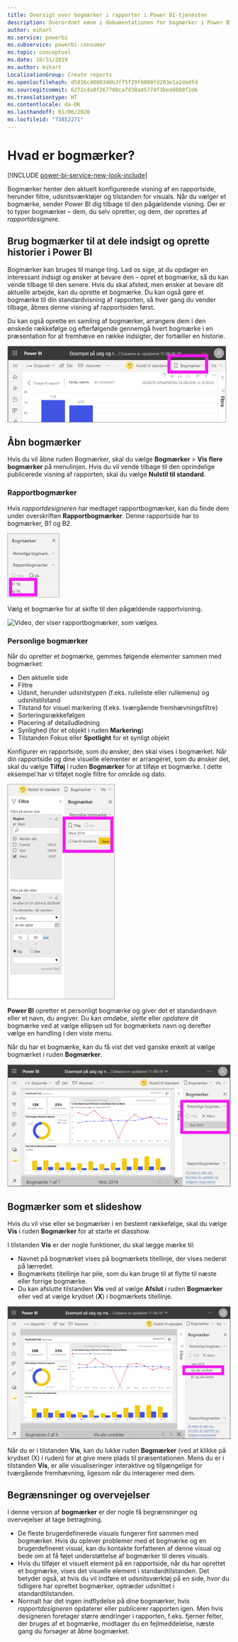 ```yaml
---
title: Oversigt over bogmærker i rapporter i Power BI-tjenesten
description: Overordnet emne i dokumentationen for bogmærker i Power BI-tjenesten.
author: mihart
ms.service: powerbi
ms.subservice: powerbi-consumer
ms.topic: conceptual
ms.date: 10/31/2019
ms.author: mihart
LocalizationGroup: Create reports
ms.openlocfilehash: d5816c4080340b3ff5f29f6000fd203e1a2dedfd
ms.sourcegitcommit: 6272c4a0f267708ca7d38a45774f3bedd680f2d6
ms.translationtype: HT
ms.contentlocale: da-DK
ms.lasthandoff: 01/06/2020
ms.locfileid: "73852271"
---
```

# <a name="what-are-bookmarks"></a>Hvad er bogmærker?

[!INCLUDE [power-bi-service-new-look-include](../includes/power-bi-service-new-look-include.md)]

Bogmærker henter den aktuelt konfigurerede visning af en rapportside, herunder filtre, udsnitsværktøjer og tilstanden for visuals. Når du vælger et bogmærke, sender Power BI dig tilbage til den pågældende visning. Der er to typer bogmærker – dem, du selv opretter, og dem, der oprettes af *rapportdesignere*.

## <a name="use-bookmarks-to-share-insights-and-build-stories-in-power-bi"></a>Brug bogmærker til at dele indsigt og oprette historier i Power BI 
Bogmærker kan bruges til mange ting. Lad os sige, at du opdager en interessant indsigt og ønsker at bevare den – opret et bogmærke, så du kan vende tilbage til den senere. Hvis du skal afsted, men ønsker at bevare dit aktuelle arbejde, kan du oprette et bogmærke. Du kan også gøre et bogmærke til din standardvisning af rapporten, så hver gang du vender tilbage, åbnes denne visning af rapportsiden først. 

Du kan også oprette en samling af bogmærker, arrangere dem i den ønskede rækkefølge og efterfølgende gennemgå hvert bogmærke i en præsentation for at fremhæve en række indsigter, der fortæller en historie.  

![Vis ruden Bogmærker ved at vælge den på båndet.](media/end-user-bookmarks/power-bi-select-bookmark.png)

## <a name="open-bookmarks"></a>Åbn bogmærker
Hvis du vil åbne ruden Bogmærker, skal du vælge **Bogmærker** > **Vis flere bogmærker** på menulinjen. Hvis du vil vende tilbage til den oprindelige publicerede visning af rapporten, skal du vælge **Nulstil til standard**.

### <a name="report-bookmarks"></a>Rapportbogmærker
Hvis *rapportdesigneren* har medtaget rapportbogmærker, kan du finde dem under overskriften **Rapportbogmærker**. Denne rapportside har to bogmærker, B1 og B2. 

![Vis rapportbogmærker.](media/end-user-bookmarks/power-bi-report.png)

Vælg et bogmærke for at skifte til den pågældende rapportvisning. 

![Video, der viser rapportbogmærker, som vælges.](media/end-user-bookmarks/power-bi-bookmarks.gif)

### <a name="personal-bookmarks"></a>Personlige bogmærker

Når du opretter et bogmærke, gemmes følgende elementer sammen med bogmærket:

* Den aktuelle side
* Filtre
* Udsnit, herunder udsnitstypen (f.eks. rulleliste eller rullemenu) og udsnitstilstand
* Tilstand for visuel markering (f.eks. tværgående fremhævningsfiltre)
* Sorteringsrækkefølgen
* Placering af detailudledning
* Synlighed (for et objekt i ruden **Markering**)
* Tilstanden Fokus eller **Spotlight** for et synligt objekt

Konfigurer en rapportside, som du ønsker, den skal vises i bogmærket. Når din rapportside og dine visuelle elementer er arrangeret, som du ønsker det, skal du vælge **Tilføj** i ruden **Bogmærker** for at tilføje et bogmærke. I dette eksempel har vi tilføjet nogle filtre for område og dato. 

![Tilføj personlige bogmærker.](media/end-user-bookmarks/power-bi-bookmark-personal.png)

**Power BI** opretter et personligt bogmærke og giver det et standardnavn eller et navn, du angiver. Du kan *omdøbe*, *slette* eller *opdatere* dit bogmærke ved at vælge ellipsen ud for bogmærkets navn og derefter vælge en handling i den viste menu.

Når du har et bogmærke, kan du få vist det ved ganske enkelt at vælge bogmærket i ruden **Bogmærker**. 

![Tilføj personlige bogmærker.](media/end-user-bookmarks/power-bi-bookmark-west.png)


<!--
## Arranging bookmarks
As you create bookmarks, you might find that the order in which you create them isn't necessarily the same order you'd like to present them to your audience. No problem, you can easily rearrange the order of bookmarks.

In the **Bookmarks** pane, simply drag-and-drop bookmarks to change their order, as shown in the following image. The yellow bar between bookmarks designates where the dragged bookmark will be placed.

![Change bookmark order by drag-and-drop](media/desktop-bookmarks/bookmarks_06.png)

The order of your bookmarks can become important when you use the **View** feature of bookmarks, as described in the next section. 

-->

## <a name="bookmarks-as-a-slide-show"></a>Bogmærker som et slideshow
Hvis du vil vise eller se bogmærker i en bestemt rækkefølge, skal du vælge **Vis** i ruden **Bogmærker** for at starte et diasshow.

I tilstanden **Vis** er der nogle funktioner, du skal lægge mærke til:

- Navnet på bogmærket vises på bogmærkets titellinje, der vises nederst på lærredet.
- Bogmærkets titellinje har pile, som du kan bruge til at flytte til næste eller forrige bogmærke.
- Du kan afslutte tilstanden **Vis** ved at vælge **Afslut** i ruden **Bogmærker** eller ved at vælge krydset (**X**) i bogmærkets titellinje.

![Diasshow med bogmærker](media/end-user-bookmarks/power-bi-slideshow.png)

Når du er i tilstanden **Vis**, kan du lukke ruden **Bogmærker** (ved at klikke på krydset (X) i ruden) for at give mere plads til præsentationen. Mens du er i tilstanden **Vis**, er alle visualiseringer interaktive og tilgængelige for tværgående fremhævning, ligesom når du interagerer med dem. 

<!--
## Visibility - using the Selection pane
With the release of bookmarks, the new **Selection** pane is also introduced. The **Selection** pane provides a list of all objects on the current page and allows you to select the object and specify whether a given object is visible. 

![Enable the Selection pane](media/desktop-bookmarks/bookmarks_08.png)

You can select an object using the **Selection** pane. Also, you can toggle whether the object is currently visible by clicking the eye icon to the right of the visual. 

![Selection pane](media/desktop-bookmarks/bookmarks_09.png)

When a bookmark is added, the visible status of each object is also saved based on its setting in the **Selection** pane. 

It's important to note that **slicers** continue to filter a report page, regardless of whether they are visible. As such, you can create many different bookmarks, with different slicer settings, and make a single report page appear very different (and highlight different insights) in various bookmarks.


## Bookmarks for shapes and images
You can also link shapes and images to bookmarks. With this feature, when you click on an object, it will show the bookmark associated with that object. This can be especially useful when working with buttons; you can learn more by reading the article about [using buttons in Power BI](desktop-buttons.md). 

To assign a bookmark to an object, select the object, then expand the **Action** section from the **Format Shape** pane, as shown in the following image.

![Add bookmark link to an object](media/desktop-bookmarks/bookmarks_10.png)

Once you turn the **Action** slider to **On** you can select whether the object is a back button, a bookmark, or a Q&A command. If you select bookmark, you can then select which of your bookmarks the object is linked to.

There are all sorts of interesting things you can do with object-linked bookmarking. You can create a visual table of contents on your report page, or you can provide different views (such as visual types) of the same information, just by clicking on an object.

When you are in editing mode you can use ctrl+click to follow the link, and when not in edit mode, simply click the object to follow the link. 


## Bookmark groups

Beginning with the August 2018 release of **Power BI Desktop**, you can create and use bookmark groups. A bookmark group is a collection of bookmarks that you specify, which can be shown and organized as a group. 

To create a bookmark group, hold down the CTRL key and select the bookmarks you want to include in the group, then click the ellipses beside any of the selected bookmarks, and select **Group** from the menu that appears.

![Create a bookmark group](media/desktop-bookmarks/bookmarks_15.png)

**Power BI Desktop** automatically names the group *Group 1*. Fortunately, you can just double-click on the name and rename it to whatever you want.

![Rename a bookmark group](media/desktop-bookmarks/bookmarks_16.png)

With any bookmark group, clicking on the bookmark group's name only expands or collapses the group of bookmarks, and does not represent a bookmark by itself. 

When using the **View** feature of bookmarks, the following applies:

* If the selected bookmark is in a group when you select **View** from bookmarks, only the bookmarks *in that group* are shown in the viewing session. 

* If the selected bookmark is not in a group, or is on the top level (such as the name of a bookmark group), then all bookmarks for the entire report are played, including bookmarks in any group. 

To ungroup bookmarks, just select any bookmark in a group, click the ellipses, and then select **Ungroup** from the menu that appears. 

![Ungroup a bookmark group](media/desktop-bookmarks/bookmarks_17.png)

Note that selecting **Ungroup** for any bookmark from a group takes all bookmarks out of the group (it deletes the group, but not the bookmarks themselves). So to remove a single bookmark from a group, you need to **Ungroup** any member from that group, which deletes the grouping, then select the members you want in the new group (using CTRL and clicking each bookmark), and select **Group** again. 
-->





## <a name="limitations-and-considerations"></a>Begrænsninger og overvejelser
I denne version af **bogmærker** er der nogle få begrænsninger og overvejelser at tage betragtning.

* De fleste brugerdefinerede visuals fungerer fint sammen med bogmærker. Hvis du oplever problemer med et bogmærke og en brugerdefineret visual, kan du kontakte forfatteren af denne visual og bede om at få føjet understøttelse af bogmærker til deres visuals. 
* Hvis du tilføjer et visuelt element på en rapportside, når du har oprettet et bogmærke, vises det visuelle element i standardtilstanden. Det betyder også, at hvis du vil indføre et udsnitsværktøj på en side, hvor du tidligere har oprettet bogmærker, optræder udsnittet i standardtilstanden.
* Normalt har det ingen indflydelse på dine bogmærker, hvis *rapportdesigneren* opdaterer eller publicerer rapporten igen. Men hvis designeren foretager større ændringer i rapporten, f.eks. fjerner felter, der bruges af et bogmærke, modtager du en fejlmeddelelse, næste gang du forsøger at åbne bogmærket. 

<!--
## Next steps
spotlight?
-->
